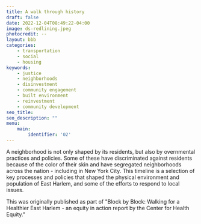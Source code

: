 ```yaml
---
title: A walk through history
draft: false
date: 2022-12-04T08:49:22-04:00
image: ds-redlining.jpeg
photocredit: --
layout: bbb
categories: 
    - transportation
    - social
    - housing
keywords:
    - justice
    - neighborhoods
    - disinvestment
    - community engagement
    - built environment
    - reinvestment
    - community development
seo_title: 
seo_description: ""
menu:
    main:
        identifier: '02'
---
```


A neighborhood is not only shaped by its residents, but also by overnmental practices and policies. Some of these have discriminated against residents because of the color of their skin and have segregated neighborhoods across the nation - including in New York City. This timeline is a selection of key processes and policies that shaped the physical environment and population of East Harlem, and some of the efforts to respond to local issues.

This was originally published as part of "Block by Block: Walking for a Healthier East Harlem - an equity in action report by the Center for Health Equity."

